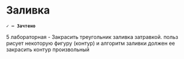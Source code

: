 # __Заливка__
__`✓ — Зачтено`__

5 лабораторная - Закрасить треугольник
заливка затравкой. польз рисует некоторую фигуру (контур) и алгоритм заливки должен ее закрасить
контур произвольный